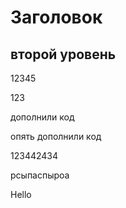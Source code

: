 # Заголовок

## второй уровень

12345

123

дополнили код

опять дополнили код

123442434

рсыпаспыроа

Hello
